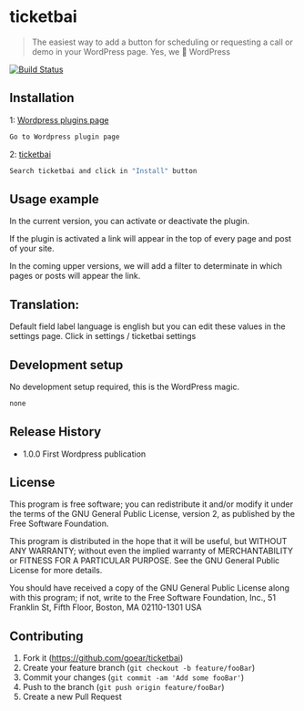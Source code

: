 # ticketbai
> The easiest way to add a button for scheduling or requesting a call or demo in your WordPress page. Yes, we :heartbeat: WordPress

[![Build Status][travis-image]][travis-url]


## Installation

1: [Wordpress plugins page](https://wordpress.org/plugins/)

```sh
Go to Wordpress plugin page 
```

2: [ticketbai](https://wordpress.org/plugins/ticketbai/)

```sh
Search ticketbai and click in "Install" button
```



## Usage example

In the current version, you can activate or deactivate the plugin.

If the plugin is activated a link will appear in the top of every page and post of your site.

In the coming upper versions, we will add a filter to determinate in which pages or posts will appear the link.

## Translation:

Default field label language is english but you can edit these values in the settings page. Click in settings / ticketbai settings

## Development setup

No development setup required, this is the WordPress magic.

```sh
none
```

## Release History
* 1.0.0 First Wordpress publication

## License


This program is free software; you can redistribute it and/or modify
it under the terms of the GNU General Public License, version 2, as
published by the Free Software Foundation.

This program is distributed in the hope that it will be useful,
but WITHOUT ANY WARRANTY; without even the implied warranty of
MERCHANTABILITY or FITNESS FOR A PARTICULAR PURPOSE. See the
GNU General Public License for more details.

You should have received a copy of the GNU General Public License
along with this program; if not, write to the Free Software
Foundation, Inc., 51 Franklin St, Fifth Floor, Boston, MA 02110-1301 USA


## Contributing

1. Fork it (https://github.com/goear/ticketbai)
2. Create your feature branch (`git checkout -b feature/fooBar`)
3. Commit your changes (`git commit -am 'Add some fooBar'`)
4. Push to the branch (`git push origin feature/fooBar`)
5. Create a new Pull Request

<!-- Markdown link & img dfn's -->
[npm-image]: https://img.shields.io/npm/v/datadog-metrics.svg?style=flat-square
[npm-url]: https://npmjs.org/package/datadog-metrics
[npm-downloads]: https://img.shields.io/npm/dm/datadog-metrics.svg?style=flat-square
[travis-image]: https://img.shields.io/travis/dbader/node-datadog-metrics/master.svg?style=flat-square
[travis-url]: https://travis-ci.org/dbader/node-datadog-metrics
[wiki]: https://github.com/yourname/yourproject/wiki